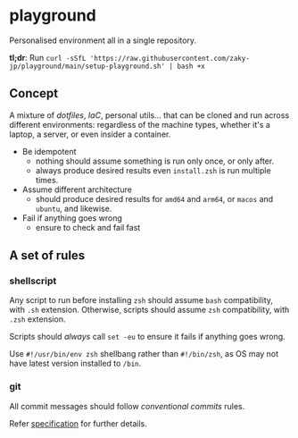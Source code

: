 # playground
Personalised environment all in a single repository.

**tl;dr**: Run ```curl -sSfL 'https://raw.githubusercontent.com/zaky-jp/playground/main/setup-playground.sh' | bash +x```

## Concept
A mixture of *dotfiles*, *IaC*, personal utils... that can be cloned and run across different environments: regardless of the machine types, whether it's a laptop, a server, or even insider a container.

- Be idempotent
  - nothing should assume something is run only once, or only after.
  - always produce desired results even `install.zsh` is run multiple times.
- Assume different architecture
  - should produce desired results for `amd64` and `arm64`, or `macos` and `ubuntu`, and likewise.
- Fail if anything goes wrong
  - ensure to check and fail fast

## A set of rules
### shellscript
Any script to run before installing `zsh` should assume `bash` compatibility, with `.sh` extension.
Otherwise, scripts should assume `zsh` compatibility, with `.zsh` extension.

Scripts should *always* call ```set -eu``` to ensure it fails if anything goes wrong.

Use `#!/usr/bin/env zsh` shellbang rather than `#!/bin/zsh`, as OS may not have latest version installed to `/bin`.

### git
All commit messages should follow *conventional commits* rules. 

Refer [specification][conv_commit_specs] for further details.

[conv_commit_specs]: https://www.conventionalcommits.org/ja/v1.0.0/
